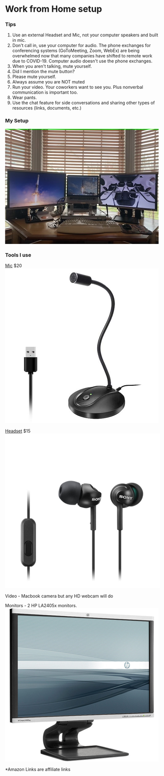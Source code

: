 # Work from Home setup

### Tips
1. Use an external Headset and Mic, not your computer speakers and built in mic.
2. Don't call in, use your computer for audio. The phone exchanges for conferencing systems (GoToMeeting, Zoom, WebEx) are being overwhelmed now that many companies have shifted to remote work due to COVID-19. Computer audio doesn't use the phone exchanges.
3. When you aren't talking, mute yourself.
4. Did I mention the mute button?
5. Please mute yourself.
6. Always assume you are NOT muted
7. Run your video.  Your coworkers want to see you.  Plus nonverbal communication is important too.
8. Wear pants.
9. Use the chat feature for side conversations and sharing other types of resources (links, documents, etc.)


### My Setup
![Desktop](Desktop.jpg)

### Tools I use
[Mic](https://amzn.to/39h32aG) $20
![Mic](usb_mic.jpg)

[Headset](https://amzn.to/2UvpF5X) $15
![Headset](sony-mdr-ex110ap.jpg)

Video - Macbook camera but any HD webcam will do

Monitors - 2 HP LA2405x monitors.
![Monitor](HP_LA2405x.jpg)


*Amazon Links are affiliate links